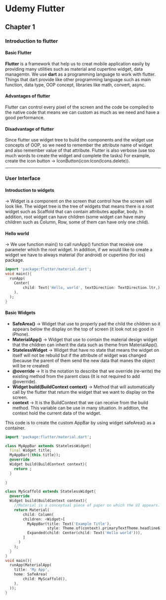 # Udemy Flutter

## Chapter 1

### Introduction to flutter

#### Basic Flutter

**Flutter** is a framework that help us to creat mobile application easily by providing many utilities such as material and cupertino widget, data managemtn. We use **dart** as a programming language to work with flutter. Things that dart provide like other programming language such as main function, data type, OOP concept, libraries like math, convert, async.

#### Advantages of flutter

Flutter can control every pixel of the screen and the code be compiled to the native code that means we can custom as much as we need and have a good performance.

#### Disadvantage of flutter

Since flutter use widget tree to build the components and the widget use concepts of OOP, so we need to remember the attribute name of widget and also remember value of that attribute. Flutter is also verbose (use too much words to create the widget and complete the tasks) For example, create the icon button -> IconButton(icon:Icon(Icons.delete)).

---

### User Interface

#### Introduction to widgets

-> Widget is a component on the screen that control how the screen will look like. The widget tree is the tree of widgets that means there is a root widget such as Scaffold that can contain attributes appBar, body. In addition, root widget can have children (some widget can have many children such as Column, Row, some of them can have only one child).

#### Hello world

-> We use function main() to call runApp() function that receive one parameter which the root widget. In addition, if we would like to create a widget we have to always material (for android) or cupertino (for ios) package.

```dart
import 'package:flutter/material.dart';
void main(){
  runApp(
  	Center(
    	child: Text('Hello, world', textDirection: TextDirection.ltr,),
    ),
  );
}
```

#### Basic Widgets

- **SafeArea()** -> Widget that use to properly pad the child the children so it appears below the display on the top of screen (it look not so good in iPhone).
- **MaterialApp()** -> Widget that use to contain the material design widget that the children can inherit the data such as theme from MaterialApp().
- **StatelessWidget** -> Widget that have no state that means the widget on itself will not be rebuild but if the attribute of widget was changed (because the parent of them send the new data that manes the object will be re created)
- **@override** -> It is the notation to describe that we override (re-write) the existing method from the parent class (It is not required to add @override).
- **Widget build(BuildContext context)** -> Method that will automatically call by the flutter that return the widget that we want to display on the screen.
- **context** -> It is the BuildContext that we can receive from the build method. This variable can be use in many situation. In addtion, the context hold the current data of the widget.

This code is to create the custom AppBar by using widget safeArea() as a container.

```dart
import 'package:flutter/material.dart';

class MyAppBar extends StatelessWidget{
  final Widget title;
  MyAppBar({this.title});
  @override
  Widget build(BuildContext context){
    return ;
  }
  
}

class MyScaffold extends StatelessWidget{
  @override
  Widget build(BuildContext context){
    //Material is a conceptual piece of paper on which the UI appears.
    return Material(
    	child: Column(
      	children: <Widget>[
          MyAppBar(title: Text('Example Title'),
                   style: Theme.of(context).primaryTextTheme.headline6),
          Expanded(child: Center(child: Text('Hello world'))),
        ]
      )
    );
  }
}
void main(){
  runApp(MaterialApp(
  	title: 'My App',
    home: SafeArea(
   		child: MyScaffold(),
    ),
  ));
}
```



